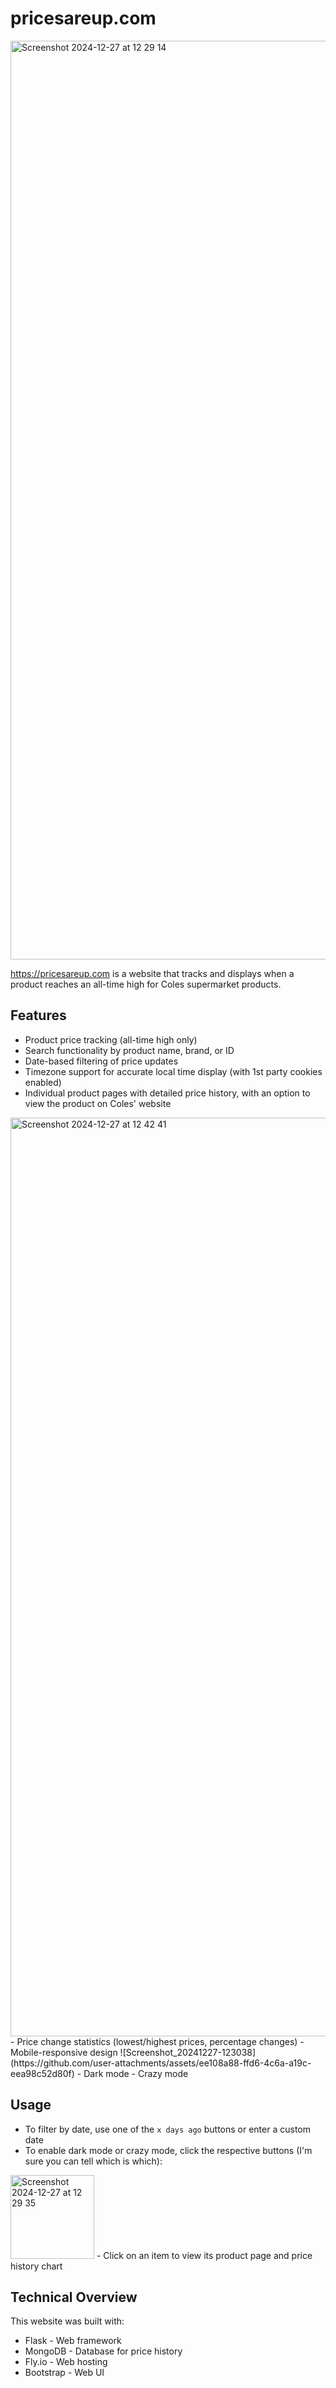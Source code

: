 # pricesareup.com

<img width="1470" alt="Screenshot 2024-12-27 at 12 29 14" src="https://github.com/user-attachments/assets/2de523f5-5345-41b2-9824-6f06e52bdf1f" />

https://pricesareup.com is a website that tracks and displays when a product reaches an all-time high for Coles supermarket products.

## Features

- Product price tracking (all-time high only)
- Search functionality by product name, brand, or ID
- Date-based filtering of price updates
- Timezone support for accurate local time display (with 1st party cookies enabled)
- Individual product pages with detailed price history, with an option to view the product on Coles' website
<img width="1470" alt="Screenshot 2024-12-27 at 12 42 41" src="https://github.com/user-attachments/assets/3cbcb06d-e0c4-4042-b28a-46fb3facc57d" />
- Price change statistics (lowest/highest prices, percentage changes)
- Mobile-responsive design
![Screenshot_20241227-123038](https://github.com/user-attachments/assets/ee108a88-ffd6-4c6a-a19c-eea98c52d80f)
- Dark mode
- Crazy mode

## Usage

- To filter by date, use one of the `x days ago` buttons or enter a custom date
- To enable dark mode or crazy mode, click the respective buttons (I'm sure you can tell which is which):
<img width="134" alt="Screenshot 2024-12-27 at 12 29 35" src="https://github.com/user-attachments/assets/f8eea82f-9b23-47ca-b91c-8e3827e685bc" />
- Click on an item to view its product page and price history chart

## Technical Overview

This website was built with:

- Flask - Web framework
- MongoDB - Database for price history
- Fly.io - Web hosting
- Bootstrap - Web UI
